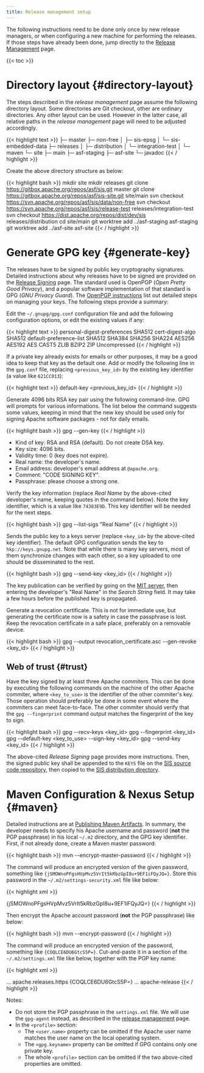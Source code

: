```yaml
---
title: Release management setup
---
```


The following instructions need to be done only once by new release managers,
or when configuring a new machine for performing the releases.
If those steps have already been done, jump directly to the [Release Management](release-management.html) page.

{{< toc >}}

# Directory layout    {#directory-layout}

The steps described in the _release management_ page assume the following directory layout.
Some directories are Git checkout, other are ordinary directories. Any other layout can be used.
However in the latter case, all relative paths in the _release management_ page will need to be adjusted accordingly.

{{< highlight text >}}
<any root directory for SIS>
├─ master
├─ non-free
│  ├─ sis-epsg
│  └─ sis-embedded-data
├─ releases
│  ├─ distribution
│  └─ integration-test
│     └─ maven
└─ site
   ├─ main
   ├─ asf-staging
   ├─ asf-site
   └─ javadoc
{{< / highlight >}}

Create the above directory structure as below:

{{< highlight bash >}}
mkdir site
mkdir releases
git clone https://gitbox.apache.org/repos/asf/sis.git master
git clone https://gitbox.apache.org/repos/asf/sis-site.git site/main
svn checkout https://svn.apache.org/repos/asf/sis/data/non-free
svn checkout https://svn.apache.org/repos/asf/sis/release-test releases/integration-test
svn checkout https://dist.apache.org/repos/dist/dev/sis releases/distribution
cd site/main
git worktree add ../asf-staging asf-staging
git worktree add ../asf-site asf-site
{{< / highlight >}}

# Generate GPG key    {#generate-key}

The releases have to be signed by public key cryptography signatures.
Detailed instructions about why releases have to be signed are provided on the [Release Signing][signing] page.
The standard used is OpenPGP (_Open Pretty Good Privacy_), and a popular software implementation of that standard is GPG (_GNU Privacy Guard_).
The [OpenPGP instructions][PGP] list out detailed steps on managing your keys.
The following steps provide a summary:

Edit the `~/.gnupg/gpg.conf` configuration file and add the following configuration options,
or edit the existing values if any:

{{< highlight text >}}
personal-digest-preferences SHA512
cert-digest-algo SHA512
default-preference-list SHA512 SHA384 SHA256 SHA224 AES256 AES192 AES CAST5 ZLIB BZIP2 ZIP Uncompressed
{{< / highlight >}}

If a private key already exists for emails or other purposes, it may be a good idea to keep that key as the default one.
Add or modify the following line in the `gpg.conf` file, replacing `<previous_key_id>` by the existing key identifier
(a value like `621CC013`):

{{< highlight text >}}
default-key <previous_key_id>
{{< / highlight >}}

Generate 4096 bits RSA key pair using the following command-line. GPG will prompts for various informations.
The list below the command suggests some values, keeping in mind that the new key should be used only for
signing Apache software packages - not for daily emails.

{{< highlight bash >}}
gpg --gen-key
{{< / highlight >}}

* Kind of key: RSA and RSA (default). Do not create DSA key.
* Key size: 4096 bits.
* Validity time: 0 (key does not expire).
* Real name: the developer's name.
* Email address: developer's email address at `@apache.org`.
* Comment: "CODE SIGNING KEY".
* Passphrase: please choose a strong one.

Verify the key information (replace _Real Name_ by the above-cited developer's name, keeping quotes in the command below).
Note the key identifier, which is a value like `74383E9D`. This key identifier will be needed for the next steps.

{{< highlight bash >}}
gpg --list-sigs "Real Name"
{{< / highlight >}}

Sends the public key to a keys server (replace `<key_id>` by the above-cited key identifier).
The default GPG configuration sends the key to `hkp://keys.gnupg.net`.
Note that while there is many key servers, most of them synchronize changes with each other,
so a key uploaded to one should be disseminated to the rest.

{{< highlight bash >}}
gpg --send-key <key_id>
{{< / highlight >}}

The key publication can be verified by going on the [MIT server][MIT],
then entering the developer's "Real Name" in the _Search String_ field.
It may take a few hours before the published key is propagated.

Generate a revocation certificate. This is not for immediate use, but generating the certificate now
is a safety in case the passphrase is lost. Keep the revocation certificate in a safe place,
preferably on a removable device.

{{< highlight bash >}}
gpg --output revocation_certificate.asc --gen-revoke <key_id>
{{< / highlight >}}

## Web of trust    {#trust}

Have the key signed by at least three Apache commiters. This can be done by executing the following commands on
the machine of the other Apache commiter, where `<key_to_use>` is the identifier of the other commiter's key.
Those operation should preferably be done in some event where the commiters can meet face-to-face.
The other commiter should verify that the `gpg --fingerprint` command output matches the fingerprint of the key to sign.

{{< highlight bash >}}
gpg --recv-keys <key_id>
gpg --fingerprint <key_id>
gpg --default-key <key_to_use> --sign-key <key_id>
gpg --send-key <key_id>
{{< / highlight >}}

The above-cited _Release Signing_ page provides more instructions.
Then, the signed public key shall be appended to the `KEYS` file on the [SIS source code repository][source],
then copied to the [SIS distribution directory][dist].

# Maven Configuration & Nexus Setup    {#maven}

Detailed instructions are at [Publishing Maven Artifacts][maven].
In summary, the developer needs to specify his Apache username and password (**not** the PGP passphrase)
in his local `~/.m2` directory, and the GPG key identifier.
First, if not already done, create a Maven master password:

{{< highlight bash >}}
mvn --encrypt-master-password <password>
{{< / highlight >}}

The command will produce an encrypted version of the given password, something like `{jSMOWnoPFgsHVpMvz5VrIt5kRbzGpI8u+9EF1iFQyJQ=}`.
Store this password in the `~/.m2/settings-security.xml` file like below:

{{< highlight xml >}}
<?xml version="1.0" encoding="UTF-8"?>
<settingsSecurity>
  <master>{jSMOWnoPFgsHVpMvz5VrIt5kRbzGpI8u+9EF1iFQyJQ=}</master>
</settingsSecurity>
{{< / highlight >}}

Then encrypt the Apache account password (**not** the PGP passphrase) like below:

{{< highlight bash >}}
mvn --encrypt-password <passphrase>
{{< / highlight >}}

The command will produce an encrypted version of the password, something like `{COQLCE6DU6GtcS5P=}`.
Cut-and-paste it in a section of the `~/.m2/settings.xml` file like below,
together with the PGP key name:

{{< highlight xml >}}
<?xml version="1.0" encoding="UTF-8"?>
<settings>
...
  <servers>
    <server>
      <id>apache.releases.https</id>
      <username> <!-- your Apache username --> </username>
      <password>{COQLCE6DU6GtcS5P=}</password>
    </server>
   ...
  </servers>
  <profiles>
    <profile>
      <id>apache-release</id>
      <properties>
        <user.name> <!-- your Apache username --> </user.name>
        <gpg.keyname> <!-- the identifier of the GPG key generated in above steps --> </gpg.keyname>
      </properties>
    </profile>
  </profiles>
</settings>
{{< / highlight >}}

Notes:

* Do not store the PGP passphrase in the `settings.xml` file.
  We will use the `gpg-agent` instead, as described in the [release management](release-management.html) page.
* In the `<profile>` section:
  + The `<user.name>` property can be omitted if the Apache user name matches the user name on the local operating system.
  + The `<gpg.keyname>` property can be omitted if GPG contains only one private key.
  + The whole `<profile>` section can be omitted if the two above-cited properties are omitted.

[PGP]:     https://www.apache.org/dev/openpgp.html
[signing]: https://www.apache.org/dev/release-signing.html
[maven]:   https://www.apache.org/dev/publishing-maven-artifacts.html
[source]:  https://gitbox.apache.org/repos/asf?p=sis.git
[dist]:    https://dist.apache.org/repos/dist/release/sis/
[MIT]:     https://pgp.mit.edu
